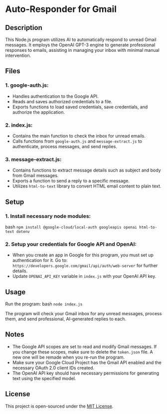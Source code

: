 # Auto-Responder for Gmail

## Description
This Node.js program utilizes AI to automatically respond to unread Gmail messages. It employs the OpenAI GPT-3 engine to generate professional responses to emails, assisting in managing your inbox with minimal manual intervention.

## Files

### 1. **google-auth.js**:
   - Handles authentication to the Google API.
   - Reads and saves authorized credentials to a file.
   - Exports functions to load saved credentials, save credentials, and authorize the application.

### 2. **index.js**:
   - Contains the main function to check the inbox for unread emails.
   - Calls functions from `google-auth.js` and `message-extract.js` to authenticate, process messages, and send replies.

### 3. **message-extract.js**:
   - Contains functions to extract message details such as subject and body from Gmail messages.
   - Exports a function to send a reply to a specific message.
   - Utilizes `html-to-text` library to convert HTML email content to plain text.

## Setup

### 1. Install necessary node modules:
bash
`npm install @google-cloud/local-auth googleapis openai html-to-text dotenv`
### 2. Setup your credentials for Google API and OpenAI:
   - When you create an app in Google for this program, you must set up authentication for it. Go to: `https://developers.google.com/gmail/api/auth/web-server` for further details.
   - Update `OPENAI_API_KEY` variable in `index.js` with your OpenAI API key.

## Usage

Run the program:
bash
`node index.js`

The program will check your Gmail inbox for any unread messages, process them, and send professional, AI-generated replies to each.

## Notes
- The Google API scopes are set to read and modify Gmail messages. If you change these scopes, make sure to delete the `token.json` file. A new one will be remade when you re-run the program.
- Make sure your Google Cloud Project has the Gmail API enabled and the necessary OAuth 2.0 client IDs created.
- The OpenAI API key should have necessary permissions for generating text using the specified model.

## License
This project is open-sourced under the [MIT License](https://opensource.org/licenses/MIT).


